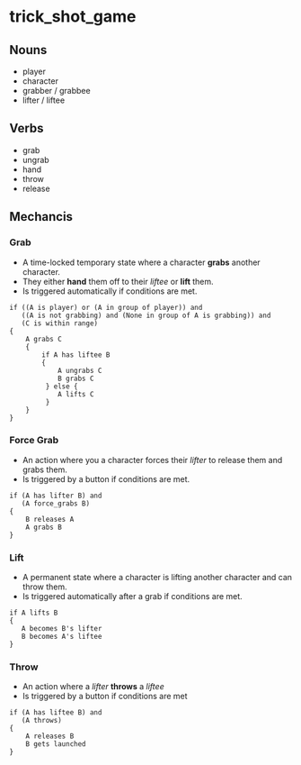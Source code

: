 # trick_shot_game

## Nouns

- player
- character
- grabber / grabbee
- lifter / liftee

## Verbs

- grab
- ungrab
- hand
- throw
- release

## Mechancis

### Grab

- A time-locked temporary state where a character **grabs** another character.
- They either **hand** them off to their _liftee_ or **lift** them.
- Is triggered automatically if conditions are met.
```
if ((A is player) or (A in group of player)) and 
   ((A is not grabbing) and (None in group of A is grabbing)) and 
   (C is within range) 
{
    A grabs C
    {
        if A has liftee B
        {
            A ungrabs C
            B grabs C
         } else {
            A lifts C
         }
    }
}
```

### Force Grab
- An action where you a character forces their _lifter_ to release them and grabs them.
- Is triggered by a button if conditions are met.
```
if (A has lifter B) and
   (A force_grabs B) 
{
    B releases A
    A grabs B
}
```

### Lift
- A permanent state where a character is lifting another character and can throw them.
- Is triggered automatically after a grab if conditions are met.
```
if A lifts B
{
   A becomes B's lifter
   B becomes A's liftee
}
```

### Throw
- An action where a _lifter_ **throws** a _liftee_
- Is triggered by a button if conditions are met
```
if (A has liftee B) and
   (A throws)
{
    A releases B
    B gets launched
}
```
